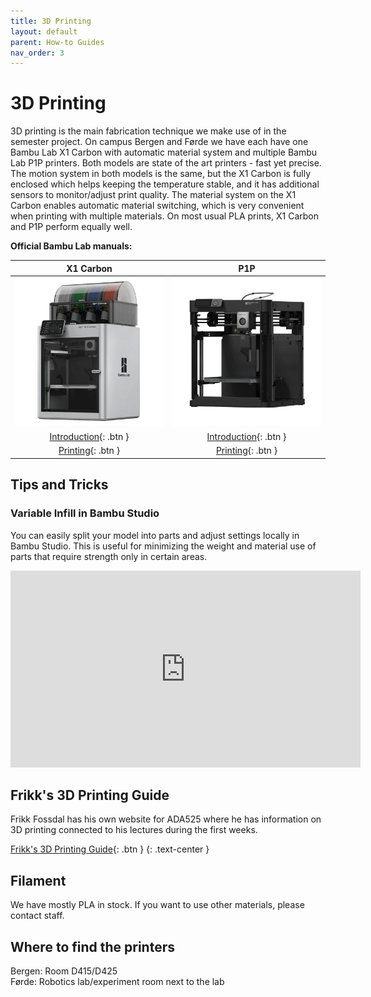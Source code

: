 ```yaml
---
title: 3D Printing
layout: default
parent: How-to Guides
nav_order: 3
---
```


# 3D Printing
3D printing is the main fabrication technique we make use of in the semester project. On campus Bergen and Førde we have each have one Bambu Lab X1 Carbon with automatic material system and multiple Bambu Lab P1P printers. Both models are state of the art printers - fast yet precise. The motion system in both models is the same, but the X1 Carbon is fully enclosed which helps keeping the temperature stable, and it has additional sensors to monitor/adjust print quality. The material system on the X1 Carbon enables automatic material switching, which is very convenient when printing with multiple materials. On most usual PLA prints, X1 Carbon and P1P perform equally well.

**Official Bambu Lab manuals:**

| X1 Carbon                                                                                                 |  P1P
:----------------------------------------------------------------------------------------------------------:|:---------------------------------------------------------------------------------------------:
 [![Bambu Lab X1 Carbon](../../assets/images/bambu_carbon_ams.jpg)](https://wiki.bambulab.com/en/x1/manual) | [![Bambu Lab P1P](../../assets/images/bambu_p1p.jpg)](https://wiki.bambulab.com/en/p1/manual)
 [Introduction](https://wiki.bambulab.com/en/x1/manual#introduction){: .btn }                               | [Introduction](https://wiki.bambulab.com/en/p1/manual#introduction){: .btn }
 [Printing](https://wiki.bambulab.com/en/x1/manual#printing){: .btn }                                       | [Printing](https://wiki.bambulab.com/en/p1/manual#printing){: .btn }

## Tips and Tricks
### Variable Infill in Bambu Studio
You can easily split your model into parts and adjust settings locally in Bambu Studio. This is useful for minimizing the weight and material use of parts that require strength only in certain areas. 
<iframe width="560" height="315" src="https://www.youtube.com/embed/x4FI--m1bmI?si=JeXkbIUQr1Vl5OQp" title="YouTube video player" frameborder="0" allow="accelerometer; autoplay; clipboard-write; encrypted-media; gyroscope; picture-in-picture; web-share" allowfullscreen></iframe>

## Frikk's 3D Printing Guide
Frikk Fossdal has his own website for ADA525 where he has information on 3D printing connected to his lectures during the first weeks.

[Frikk's 3D Printing Guide](https://ada525.frikkfossdal.com/content/guides/3dprint){: .btn }
{: .text-center }

## Filament
We have mostly PLA in stock. If you want to use other materials, please contact staff.

## Where to find the printers
Bergen: Room D415/D425  
Førde: Robotics lab/experiment room next to the lab